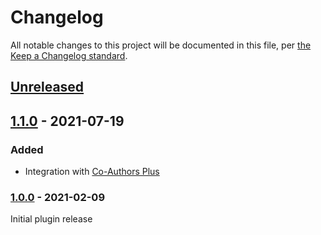 # Changelog

All notable changes to this project will be documented in this file, per [the Keep a Changelog standard](http://keepachangelog.com/).

## [Unreleased]

## [1.1.0] - 2021-07-19
### Added
- Integration with [Co-Authors Plus](https://wordpress.org/plugins/co-authors-plus/)

### [1.0.0] - 2021-02-09

Initial plugin release

[Unreleased]: https://github.com/10up/ElasticPressLabs/compare/1.0.0...HEAD
[1.1.0]: https://github.com/10up/ElasticPressLabs/compare/1.0.0...1.1.0
[1.0.0]: https://github.com/10up/ElasticPressLabs/releases/tag/1.0.0
